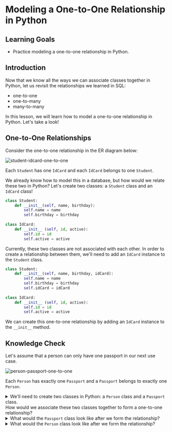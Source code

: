 # Modeling a One-to-One Relationship in Python

## Learning Goals

- Practice modeling a one-to-one relationship in Python.

## Introduction

Now that we know all the ways we can associate classes together in Python, let
us revisit the relationships we learned in SQL:

- one-to-one
- one-to-many
- many-to-many

In this lesson, we will learn how to model a one-to-one relationship in Python.
Let's take a look!

## One-to-One Relationships

Consider the one-to-one relationship in the ER diagram below:

![student-idcard-one-to-one](https://curriculum-content.s3.amazonaws.com/pe-mod-3/object-relationships/student-idcard-er-diagram.png)

Each `Student` has one `IdCard` and each `IdCard` belongs to one `Student`.

We already know how to model this in a database, but how would we relate these
two in Python? Let's create two classes: a `Student` class and an `IdCard`
class!

```py
class Student:
    def __init__(self, name, birthday):
        self.name = name
        self.birthday = birthday
        
class IdCard:
    def __init__ (self, id, active):
        self.id = id
        self.active = active

```

Currently, these two classes are not associated with each other. In order to
create a relationship between them, we'll need to add an `IdCard` instance to
the `Student` class.

```py
class Student:
    def __init__(self, name, birthday, idCard):
        self.name = name
        self.birthday = birthday
        self.idCard = idCard
        
class IdCard:
    def __init__ (self, id, active):
        self.id = id
        self.active = active

```

We can create this one-to-one relationship by adding an `IdCard` instance to
the `__init__` method.

## Knowledge Check

Let's assume that a person can only have one passport in our next use case.

![person-passport-one-to-one](https://curriculum-content.s3.amazonaws.com/pe-mod-3/object-relationships/person-passport-er-diagram.png)

Each `Person` has exactly one `Passport` and a `Passport` belongs to exactly
one `Person`.

<details>
  <summary>
      We'll need to create two classes in Python: a <code>Person</code> class and a <code>Passport</code> class.<br>
      How would we associate these two classes together to form a one-to-one relationship?
  </summary>

  <p>Add a <code>Passport</code> instance to the <code>__init__</code> method in the <code>Person</code> class.</p>

</details>

<details>
  <summary>What would the <code>Passport</code> class look like after we form the relationship?</summary>

  <img src="https://curriculum-content.s3.amazonaws.com/pe-mod-3/object-relationships/passport-class-python.png">

</details>

<details>
  <summary>What would the <code>Person</code> class look like after we form the relationship?</summary>

  <img src="https://curriculum-content.s3.amazonaws.com/pe-mod-3/object-relationships/person-class-python.png">

</details>
